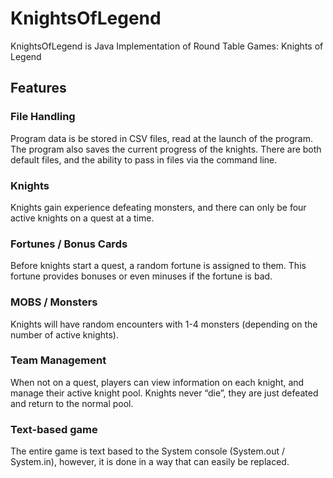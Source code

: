 # KnightsOfLegend

KnightsOfLegend is Java Implementation of <a src="https://www.cs.colostate.edu/~cs163/.Fall21/practicals/p5/knightfight-revamp/">Round Table Games: Knights of Legend</a>

## Features
### File Handling

Program data is be stored in CSV files, read at the launch of the program. The program also saves the current progress of the knights. There are both default files, and the ability to pass in files via the command line.

### Knights
Knights gain experience defeating monsters, and there can only be four active knights on a quest at a time.

### Fortunes / Bonus Cards
Before knights start a quest, a random fortune is assigned to them. This fortune provides bonuses or even minuses if the fortune is bad.

### MOBS / Monsters
Knights will have random encounters with 1-4 monsters (depending on the number of active knights).

### Team Management
When not on a quest, players can view information on each knight, and manage their active knight pool. Knights never “die”, they are just defeated and return to the normal pool.

### Text-based game
The entire game is text based to the System console (System.out / System.in), however, it is done in a way that can easily be replaced.